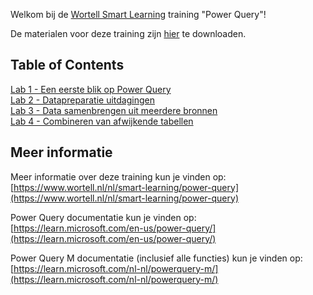 Welkom bij de [Wortell Smart Learning](https://www.wortell.nl/nl/smart-learning) training "Power Query"!

De materialen voor deze training zijn [hier](https://github.com/wortell-smart-learning/Power-Query/archive/refs/heads/main.zip) te downloaden.

## Table of Contents

[Lab 1 - Een eerste blik op Power Query](Lab1/LabInstructies1.md)\
[Lab 2 - Datapreparatie uitdagingen](Lab2/LabInstructies2.md)\
[Lab 3 - Data samenbrengen uit meerdere bronnen](Lab3/LabInstructies3.md)\
[Lab 4 - Combineren van afwijkende tabellen](Lab4/LabInstructies4.md)

## Meer informatie

Meer informatie over deze training kun je vinden op: [https://www.wortell.nl/nl/smart-learning/power-query](https://www.wortell.nl/nl/smart-learning/power-query)

Power Query documentatie kun je vinden op: [https://learn.microsoft.com/en-us/power-query/](https://learn.microsoft.com/en-us/power-query/)

Power Query M documentatie (inclusief alle functies) kun je vinden op: [https://learn.microsoft.com/nl-nl/powerquery-m/](https://learn.microsoft.com/nl-nl/powerquery-m/)
